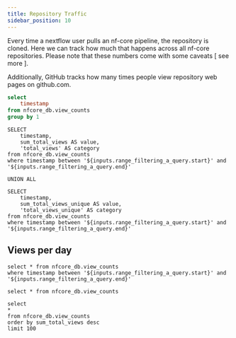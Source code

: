```yaml
---
title: Repository Traffic
sidebar_position: 10
---
```


Every time a nextflow user pulls an nf-core pipeline, the repository is cloned. Here we can track how much that happens across all nf-core repositories. Please note that these numbers come with some caveats [ see more ].

Additionally, GitHub tracks how many times people view repository web pages on github.com.

```sql view_days
select
    timestamp
from nfcore_db.view_counts
group by 1
```

<DateRange
    name=range_filtering_a_query
    data={view_days}
    dates=timestamp
    defaultValue="Last Year"
/>

<!-- TODO Git clones: All nf-core repositories  -->

```views_long_filtered
SELECT
    timestamp,
    sum_total_views AS value,
    'total_views' AS category
from nfcore_db.view_counts
where timestamp between '${inputs.range_filtering_a_query.start}' and '${inputs.range_filtering_a_query.end}'

UNION ALL

SELECT
    timestamp,
    sum_total_views_unique AS value,
    'total_views_unique' AS category
from nfcore_db.view_counts
where timestamp between '${inputs.range_filtering_a_query.start}' and '${inputs.range_filtering_a_query.end}'
```

<AreaChart
    data={views_long_filtered}
    x=timestamp
    y=value
    series=category
    title="Visitors: All nf-core repositories"
    subtitle="nf-core repository web views per day from {inputs.range_filtering_a_query.start} to {inputs.range_filtering_a_query.end}"
/>

## Views per day

<!-- https://github.com/nf-core/website/blob/33acd6a2fab2bf9251e14212ce731ef3232b5969/public_html/stats.php#L1423C29-L1423C42 -->

```views_by_day_filtered
select * from nfcore_db.view_counts
where timestamp between '${inputs.range_filtering_a_query.start}' and '${inputs.range_filtering_a_query.end}'
```

<CalendarHeatmap
    data={views_by_day_filtered}
    date=timestamp
    value=sum_total_views_unique
    title="Visitors: All nf-core repositories"
    subtitle="Unique views per day from {inputs.range_filtering_a_query.start} to {inputs.range_filtering_a_query.end}"
    legend=true
/>

```view_counts_summary
select * from nfcore_db.view_counts
```

```view_counts_summary_top100
select
*
from nfcore_db.view_counts
order by sum_total_views desc
limit 100
```
